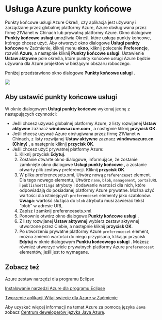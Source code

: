 <properties
    pageTitle="Usługa Azure punkty końcowe"
    description="W tym artykule opisano ustawienia punktu końcowego usługi Azure w zestaw narzędzi Azure dla Zaćmienie."
    services=""
    documentationCenter="java"
    authors="rmcmurray"
    manager="wpickett"
    editor=""/>

<tags
    ms.service="multiple"
    ms.workload="na"
    ms.tgt_pltfrm="multiple"
    ms.devlang="Java"
    ms.topic="article"
    ms.date="08/11/2016" 
    ms.author="robmcm"/>

<!-- Legacy MSDN URL = https://msdn.microsoft.com/library/azure/dn268600.aspx -->

# <a name="azure-service-endpoints"></a>Usługa Azure punkty końcowe #

Punkty końcowe usługi Azure Określ, czy aplikacja jest używany i zarządzane przez globalnej platformy Azure, Azure obsługiwana przez firmę 21Vianet w Chinach lub prywatną platformy Azure. Okno dialogowe **Punkty końcowe usługi** umożliwia Określ, które usługa punkty końcowe, którego chcesz użyć. Aby otworzyć okno dialogowe **Usługi punkty końcowe** w Zaćmienie, kliknij menu **okno**, kliknij polecenie **Preferencje**, rozwiń **Azure**, a następnie kliknij **Punkty końcowe usługi**. Ustawienie **Ustaw aktywne** pole określa, które punkty końcowe usługi Azure będzie używana dla Azure projektów w bieżącym obszaru roboczego.

Poniżej przedstawiono okno dialogowe **Punkty końcowe usługi** .

![][ic719493]

## <a name="to-set-the-service-endpoints"></a>Aby ustawić punkty końcowe usługi ##

W oknie dialogowym **Usługi punkty końcowe** wykonaj jedną z następujących czynności:

* Jeśli chcesz używać globalnej platformy Azure, z listy rozwijanej **Ustaw aktywne** zaznacz **windowsazure.com** , a następnie kliknij **przycisk OK**.
* Jeśli chcesz używać Azure obsługiwana przez firmę 21Vianet w Chinach, z listy rozwijanej **Ustaw aktywne** zaznacz **windowsazure.cn (Chiny)** , a następnie kliknij **przycisk OK**.
* Jeśli chcesz użyć prywatnej platformy Azure:
    1. Kliknij przycisk **Edytuj**.
    2. Zostanie otwarte okno dialogowe, informujące, że zostanie zamknięte okno dialogowe **Usługi punkty końcowe** , a zostanie otwarty plik zestawy preferencji. Kliknij **przycisk OK**.
    3. W pliku preferencesets.xml, Utwórz nową `preferenceset` element. Dla tego nowego elementu, Utwórz `name`, `blob`, `management`, `portalURL` i `publishsettings` atrybuty i dodawanie wartości dla nich, które odpowiadają do posiadanej platformy Azure prywatne. Można użyć wartości dla istniejących `preferenceset` elementy jako szablonów. **Uwaga**: wartość służąca do `blob` atrybutu musi zawierać tekst "blob" w adresie URL.
    4. Zapisz i zamknij preferencesets.xml.
    5. Ponownie otwórz okno dialogowe **Punkty końcowe usługi** .
    6. Z listy rozwijanej **Ustaw aktywnej** wybierz zestaw aktywnej utworzone przez Ciebie, a następnie kliknij **przycisk OK**.
    7. Po utworzeniu prywatne platformy Azure `preferenceset` element, można zmienić wartości do niego przypisana, klikając przycisk **Edytuj** w oknie dialogowym **Punktu końcowego usługi** . Możesz również utworzyć wiele prywatnych platformy Azure `preferenceset` elementów, jeśli jest to wymagane.

## <a name="see-also"></a>Zobacz też ##

[Azure zestaw narzędzi dla programu Eclipse][]

[Instalowanie narzędzi Azure dla programu Eclipse][] 

[Tworzenie aplikacji Witaj świecie dla Azure w Zaćmienie][]

Aby uzyskać więcej informacji na temat Azure za pomocą języka Java zobacz [Centrum deweloperów języka Java Azure][].

<!-- URL List -->

[Centrum deweloperów języka Java Azure]: http://go.microsoft.com/fwlink/?LinkID=699547
[Azure zestaw narzędzi dla programu Eclipse]: http://go.microsoft.com/fwlink/?LinkID=699529
[Tworzenie aplikacji Witaj świecie dla Azure w Zaćmienie]: http://go.microsoft.com/fwlink/?LinkID=699533
[Instalowanie narzędzi Azure dla programu Eclipse]: http://go.microsoft.com/fwlink/?LinkId=699546

<!-- IMG List -->

[ic719493]: ./media/azure-toolkit-for-eclipse-azure-service-endpoints/ic719493.png
